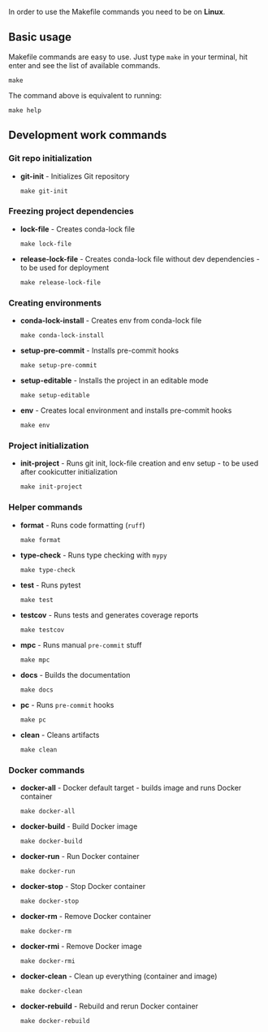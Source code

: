 In order to use the Makefile commands you need to be on **Linux**.

## Basic usage

Makefile commands are easy to use. Just type `make` in your terminal, hit enter and see the list of available commands.

```shell
make
```

The command above is equivalent to running:

```shell
make help
```

## Development work commands

### Git repo initialization

- **git-init** - Initializes Git repository

    ```shell
    make git-init
    ```

### Freezing project dependencies

- **lock-file** - Creates conda-lock file

    ```shell
    make lock-file
    ```

- **release-lock-file** - Creates conda-lock file without dev dependencies - to be used for deployment

    ```shell
    make release-lock-file
    ```

### Creating environments

- **conda-lock-install** - Creates env from conda-lock file

    ```shell
    make conda-lock-install
    ```

- **setup-pre-commit** - Installs pre-commit hooks

    ```shell
    make setup-pre-commit
    ```

- **setup-editable** - Installs the project in an editable mode

    ```shell
    make setup-editable
    ```

- **env** - Creates local environment and installs pre-commit hooks

    ```shell
    make env
    ```

### Project initialization

- **init-project** - Runs git init, lock-file creation and env setup - to be used after cookicutter initialization

    ```shell
    make init-project
    ```

### Helper commands

- **format** - Runs code formatting (`ruff`)

    ```shell
    make format
    ```

- **type-check** - Runs type checking with `mypy`

    ```shell
    make type-check
    ```

- **test** - Runs pytest

    ```shell
    make test
    ```

- **testcov** - Runs tests and generates coverage reports

    ```shell
    make testcov
    ```

- **mpc** - Runs manual `pre-commit` stuff

    ```shell
    make mpc
    ```

- **docs** - Builds the documentation

    ```shell
    make docs
    ```

- **pc** - Runs `pre-commit` hooks

    ```shell
    make pc
    ```

- **clean** - Cleans artifacts

    ```shell
    make clean
    ```

### Docker commands

- **docker-all** - Docker default target - builds image and runs Docker container

    ```shell
    make docker-all
    ```

- **docker-build** - Build Docker image

    ```shell
    make docker-build
    ```

- **docker-run** - Run Docker container

    ```shell
    make docker-run
    ```

- **docker-stop** - Stop Docker container

    ```shell
    make docker-stop
    ```

- **docker-rm** - Remove Docker container

    ```shell
    make docker-rm
    ```

- **docker-rmi** - Remove Docker image

    ```shell
    make docker-rmi
    ```

- **docker-clean** - Clean up everything (container and image)

    ```shell
    make docker-clean
    ```

- **docker-rebuild** - Rebuild and rerun Docker container

    ```shell
    make docker-rebuild
    ```
